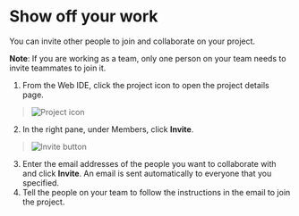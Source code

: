 # Show off your work
You can invite other people to join and collaborate on your project.

**Note**: If you are working as a team, only one person on your team needs to invite teammates to join it.

1. From the Web IDE, click the project icon to open the project details page.
>	![Project icon](../images/guidejheclipse/jazzhubprojecticon.jpg)
2. In the right pane, under Members, click **Invite**. 
>	![Invite button](../images/guidejheclipse/jazzhubinvite.jpg)
3. Enter the email addresses of the people you want to collaborate with and click **Invite**. 
An email is sent automatically to everyone that you specified.
4. Tell the people on your team to follow the instructions in the email to join the project.
